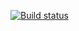 [![Build status](https://ci.appveyor.com/api/projects/status/l858i68hr84gdplm/branch/main?svg=true)](https://ci.appveyor.com/project/JulyJulyZH/postmanecho/branch/main)
